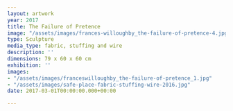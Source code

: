 ```yaml
---
layout: artwork
year: 2017
title: The Failure of Pretence
image: "/assets/images/frances-willoughby_the-failure-of-pretence-4.jpg"
type: Sculpture
media_type: fabric, stuffing and wire
description: ''
dimensions: 79 x 60 x 60 cm
exhibition: ''
images:
- "/assets/images/franceswilloughby_the-failure-of-pretence_1.jpg"
- "/assets/images/safe-place-fabric-stuffing-wire-2016.jpg"
date: 2017-03-01T00:00:00.000+00:00

---
```

